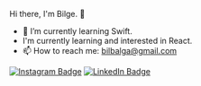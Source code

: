 Hi there, I'm Bilge. 👋

- 🌱 I’m currently learning Swift.
- I'm currently learning and interested in React.
- 📫 How to reach me: bilbalga@gmail.com

[![Instagram Badge](https://img.shields.io/badge/-Instagram-C13584?style=flat-quare&labelColor=C13584&logo=instagram&logoColor=white&https://www.instagram.com/bilge_balga/=https://www.instagram.com/bilge_balga/)](https://www.instagram.com/bilge_balga/)  [![LinkedIn Badge](https://img.shields.io/badge/-LinkedIn-001?style=quare&labelColor=001&logo=LinkedIn&logoColor=blue&https://www.linkedin.com/in/bilge-balga-88460a1bb/=https://www.linkedin.com/in/bilge-balga-88460a1bb/)](https://www.linkedin.com/in/bilge-balga-88460a1bb/) 
